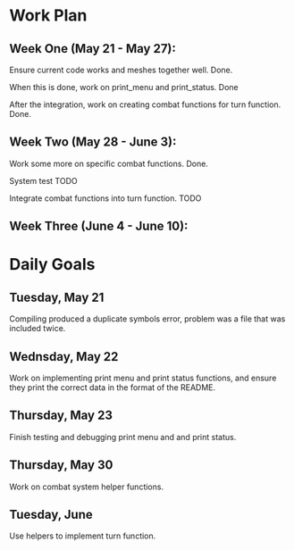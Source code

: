 # Work Plan

## Week One (May 21 - May 27): 

Ensure current code works and meshes together well. Done.

When this is done, work on print_menu and print_status. Done

After the integration, work on creating combat functions for turn function. Done.

## Week Two (May 28 - June 3):

Work some more on specific combat functions. Done.

System test TODO

Integrate combat functions into turn function. TODO

## Week Three (June 4 - June 10):

# Daily Goals

## Tuesday, May 21

Compiling produced a duplicate symbols error, problem was a file that was included twice.

## Wednsday, May 22

Work on implementing print menu and print status functions, and ensure they print the correct data in the format of the README.

## Thursday, May 23

Finish testing and debugging print menu and and print status.

## Thursday, May 30

Work on combat system helper functions.

## Tuesday, June 

Use helpers to implement turn function.